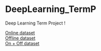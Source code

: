 # DeepLearning_TermP
Deep Learning Term Project !

[Online dataset](https://drive.google.com/file/d/14ZRjvbrazTb_zjvXQskGOCb1HQEN1W9v/view?usp=sharing) <br>
[Offline dataset](https://drive.google.com/file/d/1Y0mP07hWwkOQIoCPnrdRLIYhtkfsfcqX/view?usp=sharing) <br>
[On + Off dataset](https://drive.google.com/file/d/1TbxVQj5B8-xvtFwrGQ9ctBnvUOwEvs4r/view?usp=sharing)
